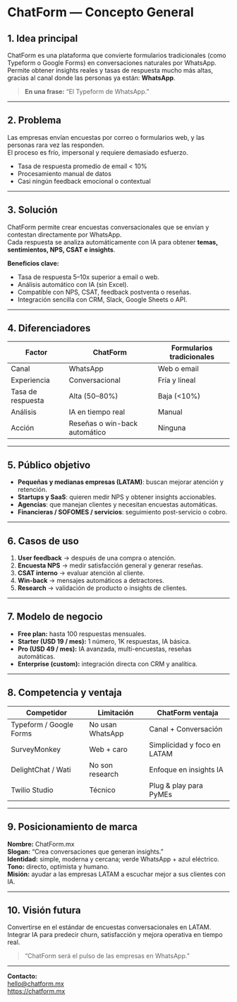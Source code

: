 # ChatForm — Concepto General

## 1. Idea principal
ChatForm es una plataforma que convierte formularios tradicionales (como Typeform o Google Forms) en conversaciones naturales por WhatsApp.  
Permite obtener insights reales y tasas de respuesta mucho más altas, gracias al canal donde las personas ya están: **WhatsApp**.

> **En una frase:** “El Typeform de WhatsApp.”

---

## 2. Problema
Las empresas envían encuestas por correo o formularios web, y las personas rara vez las responden.  
El proceso es frío, impersonal y requiere demasiado esfuerzo.

- Tasa de respuesta promedio de email < 10%  
- Procesamiento manual de datos  
- Casi ningún feedback emocional o contextual  

---

## 3. Solución
ChatForm permite crear encuestas conversacionales que se envían y contestan directamente por WhatsApp.  
Cada respuesta se analiza automáticamente con IA para obtener **temas, sentimientos, NPS, CSAT e insights**.

**Beneficios clave:**
- Tasa de respuesta 5–10x superior a email o web.
- Análisis automático con IA (sin Excel).  
- Compatible con NPS, CSAT, feedback postventa o reseñas.  
- Integración sencilla con CRM, Slack, Google Sheets o API.  

---

## 4. Diferenciadores
| Factor | ChatForm | Formularios tradicionales |
|--------|-----------|----------------------------|
| Canal | WhatsApp | Web o email |
| Experiencia | Conversacional | Fría y lineal |
| Tasa de respuesta | Alta (50–80%) | Baja (<10%) |
| Análisis | IA en tiempo real | Manual |
| Acción | Reseñas o win-back automático | Ninguna |

---

## 5. Público objetivo
- **Pequeñas y medianas empresas (LATAM)**: buscan mejorar atención y retención.  
- **Startups y SaaS**: quieren medir NPS y obtener insights accionables.  
- **Agencias**: que manejan clientes y necesitan encuestas automáticas.  
- **Financieras / SOFOMES / servicios**: seguimiento post-servicio o cobro.

---

## 6. Casos de uso
1. **User feedback** → después de una compra o atención.  
2. **Encuesta NPS** → medir satisfacción general y generar reseñas.  
3. **CSAT interno** → evaluar atención al cliente.  
4. **Win-back** → mensajes automáticos a detractores.  
5. **Research** → validación de producto o insights de clientes.

---

## 7. Modelo de negocio
- **Free plan:** hasta 100 respuestas mensuales.  
- **Starter (USD 19 / mes):** 1 número, 1K respuestas, IA básica.  
- **Pro (USD 49 / mes):** IA avanzada, multi-encuestas, reseñas automáticas.  
- **Enterprise (custom):** integración directa con CRM y analítica.

---

## 8. Competencia y ventaja
| Competidor | Limitación | ChatForm ventaja |
|-------------|-------------|------------------|
| Typeform / Google Forms | No usan WhatsApp | Canal + Conversación |
| SurveyMonkey | Web + caro | Simplicidad y foco en LATAM |
| DelightChat / Wati | No son research | Enfoque en insights IA |
| Twilio Studio | Técnico | Plug & play para PyMEs |

---

## 9. Posicionamiento de marca
**Nombre:** ChatForm.mx  
**Slogan:** “Crea conversaciones que generan insights.”  
**Identidad:** simple, moderna y cercana; verde WhatsApp + azul eléctrico.  
**Tono:** directo, optimista y humano.  
**Misión:** ayudar a las empresas LATAM a escuchar mejor a sus clientes con IA.  

---

## 10. Visión futura
Convertirse en el estándar de encuestas conversacionales en LATAM.  
Integrar IA para predecir churn, satisfacción y mejora operativa en tiempo real.

> “ChatForm será el pulso de las empresas en WhatsApp.”

---

**Contacto:**  
hello@chatform.mx  
https://chatform.mx  
